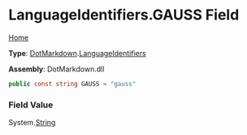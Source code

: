 # LanguageIdentifiers\.GAUSS Field

[Home](../../../README.md)

**Type**: [DotMarkdown](../../README.md)\.[LanguageIdentifiers](../README.md)

**Assembly**: DotMarkdown\.dll

```csharp
public const string GAUSS = "gauss"
```

### Field Value

System\.[String](https://docs.microsoft.com/en-us/dotnet/api/system.string)
